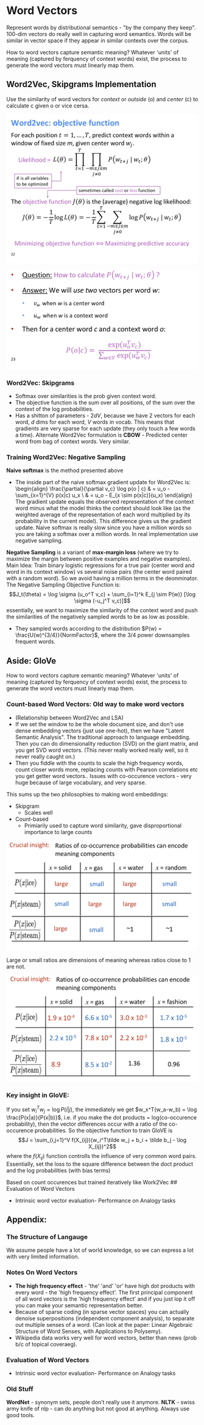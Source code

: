 # Word Vectors
Represent words by distributional semantics - "by the company they keep". 100-dim vectors do really well in capturing word semantics. Words will be similar in vector space if they appear in similar contexts over the corpus.

How to word vectors capture semantic meaning? Whatever 'units' of meaning (captured by ferquency of context words) exist, the process to generate the word vectors must linearly map them.

## Word2Vec, Skipgrams Implementation
Use the similarity of word vectors for _context_ or _outside_ (o) and _center_ (c) to calculate c given o or vice cersa. 

![Screenshot 2019-12-21 at 10.04.47 PM.png](/assets/blog_resources/72221B849970379AB62C6C47685E00CC.png)

![Screenshot 2019-12-21 at 10.05.44 PM.png](/assets/blog_resources/B23BCDAA5A805FA2A132B9BD0C828F6E.png)

### Word2Vec: Skipgrams 
- Softmax over similarities is the prob given context word.
- The objective function is the sum over all positions, of the sum over the context of the log probabilities.
- Has a shitton of parameters - $2dV$, because we have $2$ vectors for each word, $d$ dims for each word, $V$ words in vocab. This means that gradients are very sparse for each update (they only touch a few words a time). 
Alternate Word2Vec formulation is **CBOW** - Predicted center word from bag of context words. Very similar.

### Training Word2Vec: Negative Sampling
**Naive softmax** is the method presented above
- The inside part of the naive softmax gradient update for Word2Vec is:
\begin{align}
\frac{\partial}{\partial v_c} \log p(o | c) & = u_o - \sum_{x=1}^{V} p(x|c) u_x \\
& = u_o - E_{x \sim p(x|c)}(u_x)
\end{align}
The gradient update equals the observed representation of the context word minus what the model thinks the context should look like (as the weighted average of the representation of each word multiplied by its probability in the current model). This difference gives us the gradient update.
Naive softmax is really slow since you have a million words so you are taking a softmax over a million words. In real implementation use negative sampling.

**Negative Sampling** is a variant of **max-margin loss** (where we try to maximize the margin between positive examples and negative examples).
Main Idea: Train binary logistic regressions for a true pair (center word and word in its context window) vs several noise pairs (the center word paired with a random word). So we avoid having a million terms in the deonminator. The Negative Sampling Objective Function is:
$$J_t(\theta) = \log \sigma (u_o^T v_c) + \sum_{i=1}^k E_{j \sim P(w)} [\log \sigma (-u_j^T v_c)]$$
essentially, we want to maximize the similarity of the context word and push the similarities of the negatively sampled words to be as low as possible. 
- They sampled words according to the distribution $P(w) = \frac{U(w)^{3/4}}{NormFactor}$, where the $3/4$ power downsamples frequent words. 

## Aside: GloVe
How to word vectors capture semantic meaning? Whatever 'units' of meaning (captured by ferquency of context words) exist, the process to generate the word vectors must linearly map them.

### Count-based Word Vectors: Old way to make word vectors
- (Relationship between Word2Vec and LSA)
- If we set the window to be the whole document size, and don't use dense embedding vectors (just use one-hot), then we have "Latent Semantic Analysis". The traditional approach to language embedding. Then you can do dimensionality reduction (SVD) on the giant matrix, and you get SVD word vectors. (This never really worked really well, so it never really caught on.)
- Then you fiddle with the counts to scale the high frequency words, count closer words more, replacing counts with Pearson correlations etc you get getter word vectors..
Issues with co-occurence vectors - very huge because of large vocabulary, and very sparse.

This sums up the two philosophies to making word embeddings:
  - Skipgram
    - Scales well
  - Count-based
    - Primiarily used to capture word similarity, gave disproportional importance to large counts





![Screenshot 2019-12-21 at 11.33.24 PM.png](/assets/blog_resources/B94010EACA97F87E84465BD95F4407F6.png)

Large or small ratios are dimensions of meaning whereas ratios close to 1 are not.

![Screenshot 2019-12-21 at 11.34.03 PM.png](/assets/blog_resources/3508CD6556AB37C48F2DBFD7A8D8DFA6.png)

### Key insight in GloVE:
If you set $w_i^Tw_j = \log P(i | j)$, the immediately we get $w_x^T(w_a-w_b) = \log \frac{P(x|a)}{P(x|b)}$, i.e. if you make the dot products = log(co-occurence probability), then the vector differences occur with a ratio of the co-occurence probabilities.
So the objective function to train GloVE is 
$$J = \sum_{i,j=1}^V f(X_{ij})(w_i^T\tilde w_j + b_i + \tilde b_j - \log X_{ij})^2$$
where the $f(X_{ij})$ function controlls the influence of very common word pairs.
Essentially, set the loss to the square difference between the doct product and the log probabilities (with bias terms)

Based on count occurences but trained iteratively like Work2Vec ## Evaluation of Word Vectors
- Intrinsic word vector evaluation- Performance on Analogy tasks


## Appendix: 
### The Structure of Langauge
We assume people have a lot of world knowledge, so we can express a lot with very limited information.

### Notes On Word Vectors
- **The high frequency effect** - 'the' 'and' 'or' have high dot products with every word - the 'high frequency effect'. The first principal component of all word vectors is the 'high frequency effect' and if you just lop it off you can make your semantic representation better. 
- Because of sparse coding (in sparse vector spaces) you can actually denoise superpositions (independent component analysis), to separate out multiple senses of a word. (Can look at the paper: Linear Algebraic Structure of Word Senses, with Applications to Polysemy).
- Wikipedia data works very well for word vectors, better than news (prob b/c of topical coveraeg).

### Evaluation of Word Vectors
- Intrinsic word vector evaluation- Performance on Analogy tasks

### Old Stuff 
**WordNet** - synonym sets, people don't really use it anymore.
**NLTK** - swiss army knife of nlp - can do anything but not good at anything.
Always use good tools.